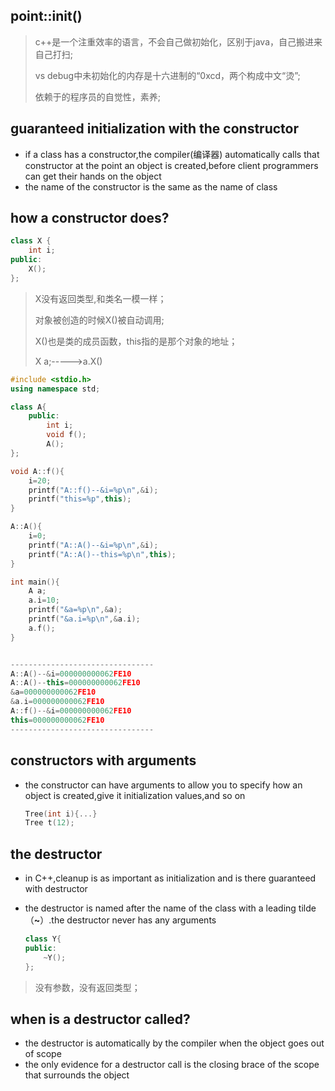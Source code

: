 ## point::init()

> c++是一个注重效率的语言，不会自己做初始化，区别于java，自己搬进来自己打扫;
>
> vs debug中未初始化的内存是十六进制的“0xcd，两个构成中文“烫”;
>
> 依赖于的程序员的自觉性，素养;

## guaranteed initialization with the constructor

- if a class has a constructor,the compiler(编译器) automatically calls that constructor at the point an object is created,before client programmers can get their hands on the object
- the name of the constructor is the same as the name of class

## how a constructor does?

```cpp
class X {
    int i;
public:
    X();
};
```

> X没有返回类型,和类名一模一样；
>
> 对象被创造的时候X()被自动调用;
>
> X()也是类的成员函数，this指的是那个对象的地址；
>
> X a;----->a.X()

```cpp
#include <stdio.h>
using namespace std;

class A{
	public:
		int i;
		void f();
		A();
};

void A::f(){
	i=20;
	printf("A::f()--&i=%p\n",&i);
	printf("this=%p",this);
}

A::A(){
	i=0;
	printf("A::A()--&i=%p\n",&i);
	printf("A::A()--this=%p\n",this);
}

int main(){
	A a;
	a.i=10;
	printf("&a=%p\n",&a);
	printf("&a.i=%p\n",&a.i);
	a.f();	
} 


--------------------------------
A::A()--&i=000000000062FE10
A::A()--this=000000000062FE10
&a=000000000062FE10
&a.i=000000000062FE10
A::f()--&i=000000000062FE10
this=000000000062FE10
--------------------------------
```

## constructors with arguments

- the constructor can have arguments to allow you to specify how an object is created,give it initialization values,and so on

  ```cpp
  Tree(int i){...}
  Tree t(12);
  ```

## the destructor 

- in C++,cleanup is as important as initialization and is there guaranteed with destructor

- the destructor is named after the name of the class with a leading tilde （**~**）.the destructor never has any arguments

  ```cpp
  class Y{
  public:
      ~Y();
  };
  ```



>没有参数，没有返回类型；

## when is a destructor called?

- the destructor is automatically by the compiler when the object goes out of scope
- the only evidence for a destructor call is the closing brace of the scope that surrounds the object